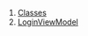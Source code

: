 1.  [Classes](view_model_pre_auth_view_models_login_view_model/#classes)
2.  [LoginViewModel](view_model_pre_auth_view_models_login_view_model/LoginViewModel-class.html)
